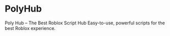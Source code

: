# PolyHub
Poly Hub – The Best Roblox Script Hub Easy-to-use, powerful scripts for the best Roblox experience.
